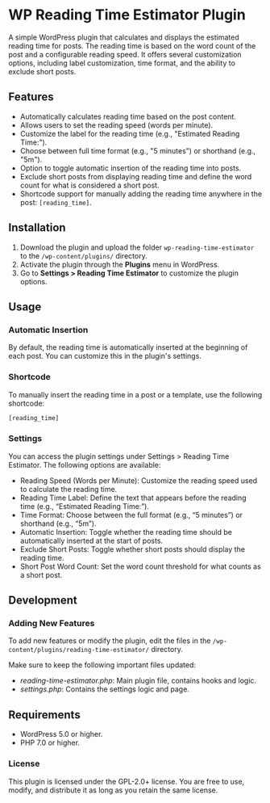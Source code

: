 # WP Reading Time Estimator Plugin

A simple WordPress plugin that calculates and displays the estimated reading time for posts. The reading time is based on the word count of the post and a configurable reading speed. It offers several customization options, including label customization, time format, and the ability to exclude short posts.

## Features

- Automatically calculates reading time based on the post content.
- Allows users to set the reading speed (words per minute).
- Customize the label for the reading time (e.g., "Estimated Reading Time:").
- Choose between full time format (e.g., "5 minutes") or shorthand (e.g., "5m").
- Option to toggle automatic insertion of the reading time into posts.
- Exclude short posts from displaying reading time and define the word count for what is considered a short post.
- Shortcode support for manually adding the reading time anywhere in the post: `[reading_time]`.

## Installation

1. Download the plugin and upload the folder `wp-reading-time-estimator` to the `/wp-content/plugins/` directory.
2. Activate the plugin through the **Plugins** menu in WordPress.
3. Go to **Settings > Reading Time Estimator** to customize the plugin options.

## Usage

### Automatic Insertion

By default, the reading time is automatically inserted at the beginning of each post. You can customize this in the plugin's settings.

### Shortcode

To manually insert the reading time in a post or a template, use the following shortcode:

```php
[reading_time]
```

### Settings

You can access the plugin settings under Settings > Reading Time Estimator. The following options are available:

- Reading Speed (Words per Minute): Customize the reading speed used to calculate the reading time.
- Reading Time Label: Define the text that appears before the reading time (e.g., “Estimated Reading Time:”).
- Time Format: Choose between the full format (e.g., “5 minutes”) or shorthand (e.g., “5m”).
- Automatic Insertion: Toggle whether the reading time should be automatically inserted at the start of posts.
- Exclude Short Posts: Toggle whether short posts should display the reading time.
- Short Post Word Count: Set the word count threshold for what counts as a short post.

## Development

### Adding New Features

To add new features or modify the plugin, edit the files in the `/wp-content/plugins/reading-time-estimator/` directory.

Make sure to keep the following important files updated:

- _reading-time-estimator.php_: Main plugin file, contains hooks and logic.
- _settings.php_: Contains the settings logic and page.

## Requirements

- WordPress 5.0 or higher.
- PHP 7.0 or higher.

### License

This plugin is licensed under the GPL-2.0+ license. You are free to use, modify, and distribute it as long as you retain the same license.
